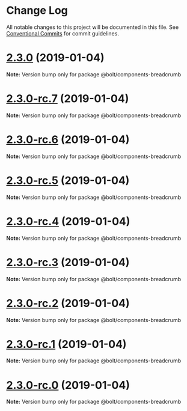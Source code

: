 # Change Log

All notable changes to this project will be documented in this file.
See [Conventional Commits](https://conventionalcommits.org) for commit guidelines.

# [2.3.0](https://github.com/bolt-design-system/bolt/tree/master/packages/components/bolt-breadcrumb/compare/v2.3.0-rc.7...v2.3.0) (2019-01-04)

**Note:** Version bump only for package @bolt/components-breadcrumb





# [2.3.0-rc.7](https://github.com/bolt-design-system/bolt/tree/master/packages/components/bolt-breadcrumb/compare/v2.3.0-rc.6...v2.3.0-rc.7) (2019-01-04)

**Note:** Version bump only for package @bolt/components-breadcrumb





# [2.3.0-rc.6](https://github.com/bolt-design-system/bolt/tree/master/packages/components/bolt-breadcrumb/compare/v2.3.0-rc.5...v2.3.0-rc.6) (2019-01-04)

**Note:** Version bump only for package @bolt/components-breadcrumb





# [2.3.0-rc.5](https://github.com/bolt-design-system/bolt/tree/master/packages/components/bolt-breadcrumb/compare/v2.3.0-rc.4...v2.3.0-rc.5) (2019-01-04)

**Note:** Version bump only for package @bolt/components-breadcrumb





# [2.3.0-rc.4](https://github.com/bolt-design-system/bolt/tree/master/packages/components/bolt-breadcrumb/compare/v2.3.0-rc.3...v2.3.0-rc.4) (2019-01-04)

**Note:** Version bump only for package @bolt/components-breadcrumb





# [2.3.0-rc.3](https://github.com/bolt-design-system/bolt/tree/master/packages/components/bolt-breadcrumb/compare/v2.3.0-rc.2...v2.3.0-rc.3) (2019-01-04)

**Note:** Version bump only for package @bolt/components-breadcrumb





# [2.3.0-rc.2](https://github.com/bolt-design-system/bolt/tree/master/packages/components/bolt-breadcrumb/compare/v2.3.0-rc.1...v2.3.0-rc.2) (2019-01-04)

**Note:** Version bump only for package @bolt/components-breadcrumb





# [2.3.0-rc.1](https://github.com/bolt-design-system/bolt/tree/master/packages/components/bolt-breadcrumb/compare/vv2.3.0-rc.0...v2.3.0-rc.1) (2019-01-04)

**Note:** Version bump only for package @bolt/components-breadcrumb





# [2.3.0-rc.0](https://github.com/bolt-design-system/bolt/tree/master/packages/components/bolt-breadcrumb/compare/v2.2.1...v2.3.0-rc.0) (2019-01-04)

**Note:** Version bump only for package @bolt/components-breadcrumb
